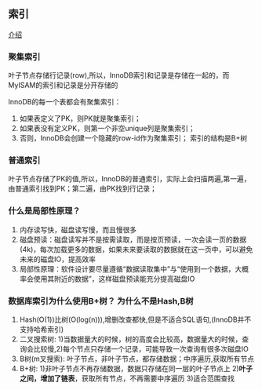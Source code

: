 ## 索引

[介绍](https://mp.weixin.qq.com/s/YMbRJwyjutGMD1KpI_fS0A)

### 聚集索引

叶子节点存储行记录(row),所以，InnoDB索引和记录是存储在一起的，而MyISAM的索引和记录是分开存储的

InnoDB的每一个表都会有聚集索引：
1. 如果表定义了PK，则PK就是聚集索引；
2. 如果表没有定义PK，则第一个非空unique列是聚集索引；
3. 否则，InnoDB会创建一个隐藏的row-id作为聚集索引；
索引的结构是B+树   

### 普通索引
叶子节点存储了PK的值,所以，InnoDB的普通索引，实际上会扫描两遍,第一遍，由普通索引找到PK；第二遍，由PK找到行记录；

### 什么是局部性原理？

1. 内存读写快，磁盘读写慢，而且慢很多
2. 磁盘预读：磁盘读写并不是按需读取，而是按页预读，一次会读一页的数据(4k)，每次加载更多的数据，如果未来要读取的数据就在这一页中，可以避免未来的磁盘IO，提高效率
3. 局部性原理：软件设计要尽量遵循“数据读取集中”与“使用到一个数据，大概率会使用其附近的数据”，这样磁盘预读能充分提高磁盘IO

### 数据库索引为什么使用B+树？ 为什么不是Hash,B树

1. Hash(O(1))比树(O(log(n))),增删改查都快,但是不适合SQL语句,(InnoDB并不支持哈希索引)
2. 二叉搜索树: 1)当数据量大的时候，树的高度会比较高，数据量大的时候，查询会比较慢,2)每个节点只存储一个记录，可能导致一次查询有很多次磁盘IO
3. B树(m叉搜索): 叶子节点，非叶子节点，都存储数据；中序遍历,获取所有节点
4. B+树: 1)非叶子节点不再存储数据，数据只存储在同一层的叶子节点上 2)**叶子之间，增加了链表**，获取所有节点，不再需要中序遍历 3)适合范围查找

